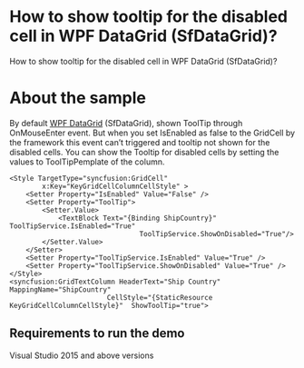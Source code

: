 # How to show tooltip for the disabled cell in WPF DataGrid (SfDataGrid)?

How to show tooltip for the disabled cell in WPF DataGrid (SfDataGrid)?

# About the sample

By default  [WPF DataGrid](https://www.syncfusion.com/wpf-ui-controls/datagrid) (SfDataGrid), shown ToolTip through OnMouseEnter event. But when you set IsEnabled as false to the GridCell by the framework this event can’t triggered and tooltip not shown for the disabled cells. You can show the Tooltip for disabled cells by setting the values to ToolTipPemplate of the column.

```Xaml
<Style TargetType="syncfusion:GridCell"
        x:Key="KeyGridCellColumnCellStyle" >
    <Setter Property="IsEnabled" Value="False" />
    <Setter Property="ToolTip">
        <Setter.Value>
            <TextBlock Text="{Binding ShipCountry}" ToolTipService.IsEnabled="True" 
                                ToolTipService.ShowOnDisabled="True"/>
        </Setter.Value>
    </Setter>
    <Setter Property="ToolTipService.IsEnabled" Value="True" />
    <Setter Property="ToolTipService.ShowOnDisabled" Value="True" />
</Style>
<syncfusion:GridTextColumn HeaderText="Ship Country" MappingName="ShipCountry" 
                        CellStyle="{StaticResource KeyGridCellColumnCellStyle}"  ShowToolTip="true">
```
## Requirements to run the demo
 Visual Studio 2015 and above versions

